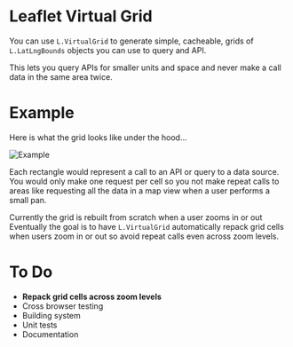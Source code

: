 
# Leaflet Virtual Grid

You can use `L.VirtualGrid` to generate simple, cacheable, grids of `L.LatLngBounds` objects you can use to query and API.

This lets you query APIs for smaller units and space and never make a call data in the same area twice.

# Example

Here is what the grid looks like under the hood...

![Example](https://raw.github.com/Esri/esri-leaflet/master/esri-leaflet.png)

Each rectangle would represent a call to an API or query to a data source. You would only make one request per cell so you not make repeat calls to areas like requesting all the data in a map view when a user performs a small pan.

Currently the grid is rebuilt from scratch when a user zooms in or out Eventually the goal is to have `L.VirtualGrid` automatically repack grid cells when users zoom in or out so avoid repeat calls even across zoom levels.

# To Do
* **Repack grid cells across zoom levels**
* Cross browser testing
* Building system
* Unit tests
* Documentation